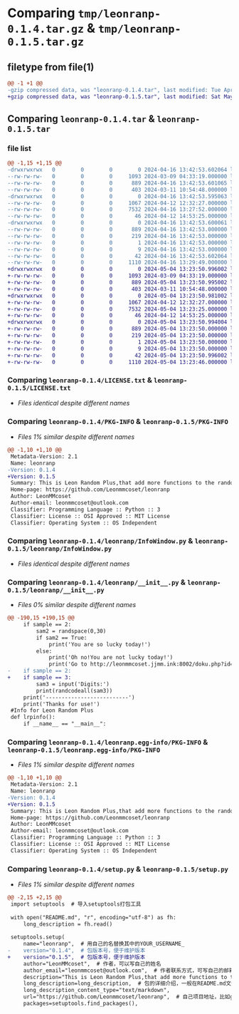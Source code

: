 # Comparing `tmp/leonranp-0.1.4.tar.gz` & `tmp/leonranp-0.1.5.tar.gz`

## filetype from file(1)

```diff
@@ -1 +1 @@
-gzip compressed data, was "leonranp-0.1.4.tar", last modified: Tue Apr 16 13:42:53 2024, max compression
+gzip compressed data, was "leonranp-0.1.5.tar", last modified: Sat May  4 13:23:51 2024, max compression
```

## Comparing `leonranp-0.1.4.tar` & `leonranp-0.1.5.tar`

### file list

```diff
@@ -1,15 +1,15 @@
-drwxrwxrwx   0        0        0        0 2024-04-16 13:42:53.602064 leonranp-0.1.4/
--rw-rw-rw-   0        0        0     1093 2024-03-09 04:33:19.000000 leonranp-0.1.4/LICENSE.txt
--rw-rw-rw-   0        0        0      889 2024-04-16 13:42:53.601065 leonranp-0.1.4/PKG-INFO
--rw-rw-rw-   0        0        0      403 2024-03-11 10:54:48.000000 leonranp-0.1.4/README.md
-drwxrwxrwx   0        0        0        0 2024-04-16 13:42:53.595063 leonranp-0.1.4/leonranp/
--rw-rw-rw-   0        0        0     1067 2024-04-12 12:32:27.000000 leonranp-0.1.4/leonranp/InfoWindow.py
--rw-rw-rw-   0        0        0     7532 2024-04-16 13:27:52.000000 leonranp-0.1.4/leonranp/__init__.py
--rw-rw-rw-   0        0        0       46 2024-04-12 14:53:25.000000 leonranp-0.1.4/leonranp/test.py
-drwxrwxrwx   0        0        0        0 2024-04-16 13:42:53.600061 leonranp-0.1.4/leonranp.egg-info/
--rw-rw-rw-   0        0        0      889 2024-04-16 13:42:53.000000 leonranp-0.1.4/leonranp.egg-info/PKG-INFO
--rw-rw-rw-   0        0        0      219 2024-04-16 13:42:53.000000 leonranp-0.1.4/leonranp.egg-info/SOURCES.txt
--rw-rw-rw-   0        0        0        1 2024-04-16 13:42:53.000000 leonranp-0.1.4/leonranp.egg-info/dependency_links.txt
--rw-rw-rw-   0        0        0        9 2024-04-16 13:42:53.000000 leonranp-0.1.4/leonranp.egg-info/top_level.txt
--rw-rw-rw-   0        0        0       42 2024-04-16 13:42:53.602064 leonranp-0.1.4/setup.cfg
--rw-rw-rw-   0        0        0     1110 2024-04-16 13:29:49.000000 leonranp-0.1.4/setup.py
+drwxrwxrwx   0        0        0        0 2024-05-04 13:23:50.996002 leonranp-0.1.5/
+-rw-rw-rw-   0        0        0     1093 2024-03-09 04:33:19.000000 leonranp-0.1.5/LICENSE.txt
+-rw-rw-rw-   0        0        0      889 2024-05-04 13:23:50.995002 leonranp-0.1.5/PKG-INFO
+-rw-rw-rw-   0        0        0      403 2024-03-11 10:54:48.000000 leonranp-0.1.5/README.md
+drwxrwxrwx   0        0        0        0 2024-05-04 13:23:50.981002 leonranp-0.1.5/leonranp/
+-rw-rw-rw-   0        0        0     1067 2024-04-12 12:32:27.000000 leonranp-0.1.5/leonranp/InfoWindow.py
+-rw-rw-rw-   0        0        0     7532 2024-05-04 13:23:25.000000 leonranp-0.1.5/leonranp/__init__.py
+-rw-rw-rw-   0        0        0       46 2024-04-12 14:53:25.000000 leonranp-0.1.5/leonranp/test.py
+drwxrwxrwx   0        0        0        0 2024-05-04 13:23:50.994004 leonranp-0.1.5/leonranp.egg-info/
+-rw-rw-rw-   0        0        0      889 2024-05-04 13:23:50.000000 leonranp-0.1.5/leonranp.egg-info/PKG-INFO
+-rw-rw-rw-   0        0        0      219 2024-05-04 13:23:50.000000 leonranp-0.1.5/leonranp.egg-info/SOURCES.txt
+-rw-rw-rw-   0        0        0        1 2024-05-04 13:23:50.000000 leonranp-0.1.5/leonranp.egg-info/dependency_links.txt
+-rw-rw-rw-   0        0        0        9 2024-05-04 13:23:50.000000 leonranp-0.1.5/leonranp.egg-info/top_level.txt
+-rw-rw-rw-   0        0        0       42 2024-05-04 13:23:50.996002 leonranp-0.1.5/setup.cfg
+-rw-rw-rw-   0        0        0     1110 2024-05-04 13:23:46.000000 leonranp-0.1.5/setup.py
```

### Comparing `leonranp-0.1.4/LICENSE.txt` & `leonranp-0.1.5/LICENSE.txt`

 * *Files identical despite different names*

### Comparing `leonranp-0.1.4/PKG-INFO` & `leonranp-0.1.5/PKG-INFO`

 * *Files 1% similar despite different names*

```diff
@@ -1,10 +1,10 @@
 Metadata-Version: 2.1
 Name: leonranp
-Version: 0.1.4
+Version: 0.1.5
 Summary: This is Leon Random Plus,that add more functions to the random!
 Home-page: https://github.com/Leonmmcoset/leonranp
 Author: LeonMMcoset
 Author-email: leonmmcoset@outlook.com
 Classifier: Programming Language :: Python :: 3
 Classifier: License :: OSI Approved :: MIT License
 Classifier: Operating System :: OS Independent
```

### Comparing `leonranp-0.1.4/leonranp/InfoWindow.py` & `leonranp-0.1.5/leonranp/InfoWindow.py`

 * *Files identical despite different names*

### Comparing `leonranp-0.1.4/leonranp/__init__.py` & `leonranp-0.1.5/leonranp/__init__.py`

 * *Files 0% similar despite different names*

```diff
@@ -190,15 +190,15 @@
     if sample == 2:
         sam2 = randspace(0,30)
         if sam2 == True:
             print('You are so lucky today!')
         else:
             print('Oh no!You are not lucky today!')
             print('Go to http://leonmmcoset.jjmm.ink:8002/doku.php?id=iamnotlucky')
-    if sample == 2:
+    if sample == 3:
         sam3 = input('Digits:')
         print(randcodeall(sam3))
     print('--------------------------')
     print('Thanks for use!')
 #Info for Leon Random Plus
 def lrpinfo():
     if __name__ == "__main__":
```

### Comparing `leonranp-0.1.4/leonranp.egg-info/PKG-INFO` & `leonranp-0.1.5/leonranp.egg-info/PKG-INFO`

 * *Files 1% similar despite different names*

```diff
@@ -1,10 +1,10 @@
 Metadata-Version: 2.1
 Name: leonranp
-Version: 0.1.4
+Version: 0.1.5
 Summary: This is Leon Random Plus,that add more functions to the random!
 Home-page: https://github.com/Leonmmcoset/leonranp
 Author: LeonMMcoset
 Author-email: leonmmcoset@outlook.com
 Classifier: Programming Language :: Python :: 3
 Classifier: License :: OSI Approved :: MIT License
 Classifier: Operating System :: OS Independent
```

### Comparing `leonranp-0.1.4/setup.py` & `leonranp-0.1.5/setup.py`

 * *Files 1% similar despite different names*

```diff
@@ -2,15 +2,15 @@
 import setuptools  # 导入setuptools打包工具
 
 with open("README.md", "r", encoding="utf-8") as fh:
     long_description = fh.read()
 
 setuptools.setup(
     name="leonranp",  # 用自己的名替换其中的YOUR_USERNAME_
-    version="0.1.4",  # 包版本号，便于维护版本
+    version="0.1.5",  # 包版本号，便于维护版本
     author="LeonMMcoset",  # 作者，可以写自己的姓名
     author_email="leonmmcoset@outlook.com",  # 作者联系方式，可写自己的邮箱地址
     description="This is Leon Random Plus,that add more functions to the random!",  # 包的简述
     long_description=long_description,  # 包的详细介绍，一般在README.md文件内
     long_description_content_type="text/markdown",
     url="https://github.com/Leonmmcoset/leonranp",  # 自己项目地址，比如github的项目地址
     packages=setuptools.find_packages(),
```

